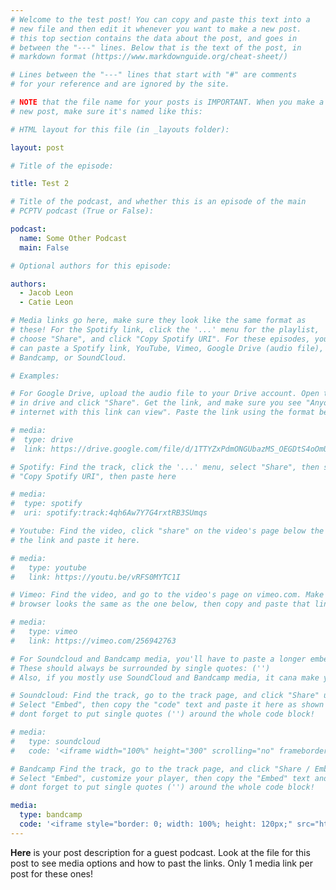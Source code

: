 ```yaml
---
# Welcome to the test post! You can copy and paste this text into a
# new file and then edit it whenever you want to make a new post.
# this top section contains the data about the post, and goes in
# between the "---" lines. Below that is the text of the post, in
# markdown format (https://www.markdownguide.org/cheat-sheet/)

# Lines between the "---" lines that start with "#" are comments
# for your reference and are ignored by the site.

# NOTE that the file name for your posts is IMPORTANT. When you make a
# new post, make sure it's named like this:

# HTML layout for this file (in _layouts folder):

layout: post

# Title of the episode:

title: Test 2

# Title of the podcast, and whether this is an episode of the main
# PCPTV podcast (True or False):

podcast:
  name: Some Other Podcast
  main: False

# Optional authors for this episode:

authors:
  - Jacob Leon
  - Catie Leon

# Media links go here, make sure they look like the same format as
# these! For the Spotify link, click the '...' menu for the playlist,
# choose "Share", and click "Copy Spotify URI". For these episodes, you
# can paste a Spotify link, YouTube, Vimeo, Google Drive (audio file),
# Bandcamp, or SoundCloud.

# Examples:

# For Google Drive, upload the audio file to your Drive account. Open the file
# in drive and click "Share". Get the link, and make sure you see "Anyone on the
# internet with this link can view". Paste the link using the format below:

# media:
#  type: drive
#  link: https://drive.google.com/file/d/1TTYZxPdmONGUbazMS_OEGDtS4oOmUa5A/view?usp=sharing

# Spotify: Find the track, click the '...' menu, select "Share", then select
# "Copy Spotify URI", then paste here

# media:
#  type: spotify
#  uri: spotify:track:4qh6Aw7Y7G4rxtRB3SUmqs

# Youtube: Find the video, click "share" on the video's page below the player, then copy
# the link and paste it here.

# media:
#   type: youtube
#   link: https://youtu.be/vRFS0MYTC1I

# Vimeo: Find the video, and go to the video's page on vimeo.com. Make sure the URL in your
# browser looks the same as the one below, then copy and paste that link from your browser.

# media:
#   type: vimeo
#   link: https://vimeo.com/256942763

# For Soundcloud and Bandcamp media, you'll have to paste a longer embed code instead of just a link.
# These should always be surrounded by single quotes: ('')
# Also, if you mostly use SoundCloud and Bandcamp media, it cana make your site load way slower.

# Soundcloud: Find the track, go to the track page, and click "Share" under the player.
# Select "Embed", then copy the "code" text and paste it here as shown below.
# dont forget to put single quotes ('') around the whole code block!

# media:
#   type: soundcloud
#   code: '<iframe width="100%" height="300" scrolling="no" frameborder="no" allow="autoplay" src="https://w.soundcloud.com/player/?url=https%3A//api.soundcloud.com/tracks/879909901&color=%238395ae&auto_play=false&hide_related=false&show_comments=true&show_user=true&show_reposts=false&show_teaser=true&visual=true"></iframe><div style="font-size: 10px; color: #cccccc;line-break: anywhere;word-break: normal;overflow: hidden;white-space: nowrap;text-overflow: ellipsis; font-family: Interstate,Lucida Grande,Lucida Sans Unicode,Lucida Sans,Garuda,Verdana,Tahoma,sans-serif;font-weight: 100;"><a href="https://soundcloud.com/bigsean-1" title="Big Sean" target="_blank" style="color: #cccccc; text-decoration: none;">Big Sean</a> · <a href="https://soundcloud.com/bigsean-1/deep-reverence-feat-nipsey" title="Deep Reverence (feat. Nipsey Hussle)" target="_blank" style="color: #cccccc; text-decoration: none;">Deep Reverence (feat. Nipsey Hussle)</a></div>'

# Bandcamp Find the track, go to the track page, and click "Share / Embed" under the player.
# Select "Embed", customize your player, then copy the "Embed" text and paste it here as shown below.
# dont forget to put single quotes ('') around the whole code block!

media:
  type: bandcamp
  code: '<iframe style="border: 0; width: 100%; height: 120px;" src="https://bandcamp.com/EmbeddedPlayer/album=1660717361/size=large/bgcol=ffffff/linkcol=0687f5/tracklist=false/artwork=small/track=2285501536/transparent=true/" seamless><a href="http://jacobleon1.bandcamp.com/album/the-thicket">The Thicket by Jacob Leon</a></iframe>'
---
```


**Here** is your post description for a guest podcast. Look at the file for this post to see media options and how to past the links. Only 1 media link per post for these ones!
